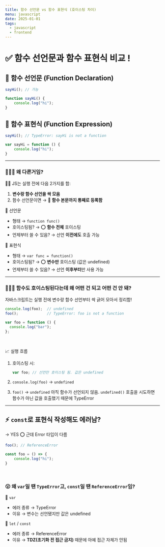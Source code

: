 ```yaml
---
title: 함수 선언문 vs 함수 표현식 (호이스팅 차이)
menu: javascript
date: 2025-01-01
tags:
  - javascript
  - frontend
---
```


# ✅ 함수 선언문과 함수 표현식 비교 !

## 🧱 함수 선언문 (Function Declaration)

```jsx
sayHi(); // 가능

function sayHi() {
	console.log("hi");
}
```

## 🧱 함수 표현식 (Function Expression)

```jsx
sayHi(); // TypeError: sayHi is not a function

var sayHi = function () {
	console.log("hi");
}
```

---

### 🤷🏾‍♀️ 왜 다른거임?

👊🏾 JS는 실행 전에 다음 2가지를 함:

1. **변수랑 함수 선언을 싹 모음**
2. 함수 선언문이면 → 🚨 **함수 본문까지 통째로 등록함**

📍 선언문

- 형태 → `function func()`
- 호이스팅됨? → ⭕ **함수 전체** 호이스팅
- 언제부터 쓸 수 있음? → 선언 **이전에도** 호출 가능

📍 표현식

- 형태 → `var func = function()`
- 호이스팅됨? → ⭕ **변수만** 호이스팅 (값은 undefined)
- 언제부터 쓸 수 있음? → 선언 **이후부터**만 사용 가능

---

### 🤷🏾‍♀️ 함수도 호이스팅된다는데 왜 어떤 건 되고 어떤 건 안 돼?

자바스크립트는 실행 전에 변수랑 함수 선언부터 싹 긁어 모아서 정리함!

```jsx
console.log(foo);  // undefined
foo();             // TypeError: foo is not a function

var foo = function () {
  console.log("bar");
};
```

<br>

📈 실행 흐름

1. 호이스팅 시:

    ```jsx
    var foo; // 선언만 호이스팅 됨. 값은 undefined
    ```

2. `console.log(foo)` → `undefined`
3. `foo()` → `undefined` 아직 함수가 선언되지 않음. `undefined()`  호출을 시도하면 함수가 아닌 값을 호출했기 때문에 TypeError

---

## ⚡ `const`로 표현식 작성해도 에러남?

→ YES ⭕ 근데 Error 타입이 다름

```jsx
foo(); // ReferenceError

const foo = () => {
	console.log("hi");
}
```

<br>

### 😮 왜 `var`일 땐 `TypeError`고, `const`일 땐 `ReferenceError`임?

📍 `var`

- 에러 종류 → TypeError
- 이유 → 변수는 선언됐지만 값은 undefined

📍 `let` / `const`

- 에러 종류 → ReferenceError
- 이유 → **TDZ(초기화 전 접근 금지)** 때문에 아예 접근 자체가 안됨
